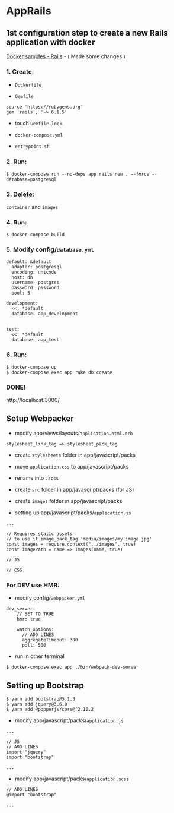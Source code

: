 # AppRails

## 1st configuration step to create a new Rails application with docker

[Docker samples - Rails](https://docs.docker.com/samples/rails/) - ( Made some changes )

### 1. Create:
- `Dockerfile`

- `Gemfile`
```
source 'https://rubygems.org'
gem 'rails', '~> 6.1.5'
```

- touch `Gemfile.lock`

- `docker-compose.yml`

- `entrypoint.sh`

### 2. Run:
```
$ docker-compose run --no-deps app rails new . --force --database=postgresql
```
### 3. Delete:
`container` and `images`
### 4. Run:
```
$ docker-compose build
```

### 5. Modify config/`database.yml`
```
default: &default
  adapter: postgresql
  encoding: unicode
  host: db
  username: postgres
  password: password
  pool: 5

development:
  <<: *default
  database: app_development


test:
  <<: *default
  database: app_test
```

### 6. Run:
```
$ docker-compose up
$ docker-compose exec app rake db:create
```

### DONE!
http://localhost:3000/

## Setup Webpacker

- modify app/views/layouts/`application.html.erb`
```
stylesheet_link_tag => stylesheet_pack_tag
```

- create `stylesheets` folder in app/javascript/packs
- move `application.css` to app/javascript/packs
- rename into `.scss`

- create `src` folder in app/javascript/packs (for JS)
- create `images` folder in app/javascript/packs

- setting up app/javascript/packs/`application.js`

```
...

// Requires static assets
// to use it image_pack_tag 'media/images/my-image.jpg'
const images = require.context("../images", true)
const imagePath = name => images(name, true)

// JS

// CSS
```

### For DEV use HMR:
- modify config/`webpacker.yml`
```
dev_server:
    // SET TO TRUE
    hmr: true

    watch_options: 
      // ADD LINES
      aggregateTimeout: 300
      poll: 500
```

- run in other terminal
```
$ docker-compose exec app ./bin/webpack-dev-server
```

## Setting up Bootstrap

```
$ yarn add bootstrap@5.1.3
$ yarn add jquery@3.6.0
$ yarn add @popperjs/core@^2.10.2
```

- modify app/javascript/packs/`application.js`

```
...

// JS
// ADD LINES
import "jquery"
import "bootstrap"

...
```

- modify app/javascript/packs/`application.scss`

```
// ADD LINES
@import "bootstrap"

...
```

